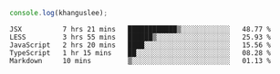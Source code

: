 ```js
console.log(khanguslee);
```

<!--START_SECTION:waka-->
```text
JSX          7 hrs 21 mins   ████████████▒░░░░░░░░░░░░   48.77 % 
LESS         3 hrs 55 mins   ██████▒░░░░░░░░░░░░░░░░░░   25.93 % 
JavaScript   2 hrs 20 mins   ████░░░░░░░░░░░░░░░░░░░░░   15.56 % 
TypeScript   1 hr 15 mins    ██░░░░░░░░░░░░░░░░░░░░░░░   08.28 % 
Markdown     10 mins         ▒░░░░░░░░░░░░░░░░░░░░░░░░   01.13 % 
```
<!--END_SECTION:waka-->

<!--
**khanguslee/khanguslee** is a ✨ _special_ ✨ repository because its `README.md` (this file) appears on your GitHub profile.

Here are some ideas to get you started:

- 🔭 I’m currently working on ...
- 🌱 I’m currently learning ...
- 👯 I’m looking to collaborate on ...
- 🤔 I’m looking for help with ...
- 💬 Ask me about ...
- 📫 How to reach me: ...
- 😄 Pronouns: ...
- ⚡ Fun fact: ...
-->
